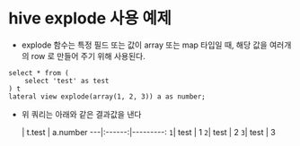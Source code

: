 # hive explode 사용 예제

* explode 함수는 특정 필드 또는 값이 array 또는 map 타입일 때, 해당 값을 여러개의 row 로 만들어 주기 위해 사용된다.

```
select * from (
    select 'test' as test
) t
lateral view explode(array(1, 2, 3)) a as number;
```

* 위 쿼리는 아래와 같은 결과값을 낸다

   | t.test | a.number
---|:------:|---------:
`1`| test   | 1
`2`| test   | 2
`3`| test   | 3
